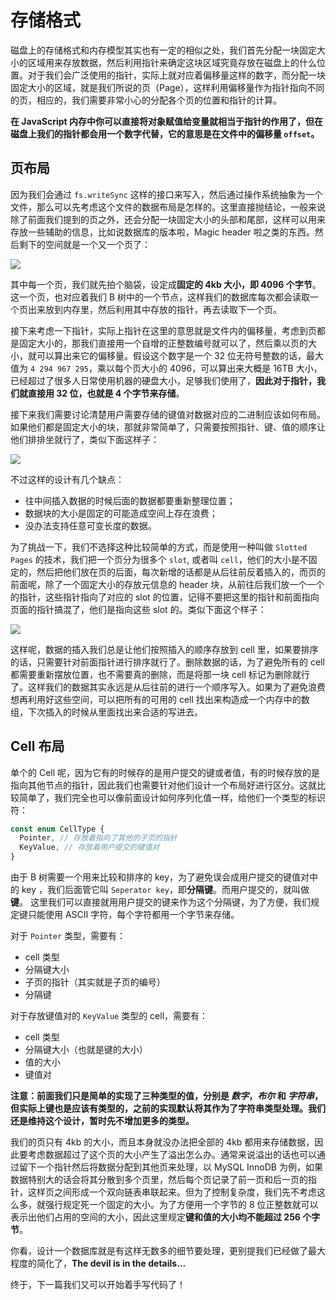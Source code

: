 # 存储格式

磁盘上的存储格式和内存模型其实也有一定的相似之处，我们首先分配一块固定大小的区域用来存放数据，然后利用指针来确定这块区域究竟存放在磁盘上的什么位置。对于我们会广泛使用的指针，实际上就对应着偏移量这样的数字，而分配一块固定大小的区域，就是我们所说的页（Page），这样利用偏移量作为指针指向不同的页，相应的，我们需要非常小心的分配各个页的位置和指针的计算。

**在 JavaScript 内存中你可以直接将对象赋值给变量就相当于指针的作用了，但在磁盘上我们的指针都会用一个数字代替，它的意思是在文件中的偏移量 `offset`。**

## 页布局

因为我们会通过 `fs.writeSync` 这样的接口来写入，然后通过操作系统抽象为一个文件，那么可以先考虑这个文件的数据布局是怎样的。这里直接抛结论，一般来说除了前面我们提到的页之外，还会分配一块固定大小的头部和尾部，这样可以用来存放一些辅助的信息，比如说数据库的版本啦，Magic header 啦之类的东西。然后剩下的空间就是一个又一个页了：

![](assets/7/1.png)

其中每一个页，我们就先拍个脑袋，设定成**固定的 4kb 大小，即 4096 个字节**。这一个页，也对应着我们 B 树中的一个节点，这样我们的数据库每次都会读取一个页出来放到内存里，然后利用其中存放的指针，再去读取下一个页。

接下来考虑一下指针，实际上指针在这里的意思就是文件内的偏移量，考虑到页都是固定大小的，那我们直接用一个自增的正整数编号就可以了，然后乘以页的大小，就可以算出来它的偏移量。假设这个数字是一个 32 位无符号整数的话，最大值为 `4 294 967 295`，乘以每个页大小的 4096，可以算出来大概是 16TB 大小，已经超过了很多人日常使用机器的硬盘大小，足够我们使用了，**因此对于指针，我们就直接用 32 位，也就是 4 个字节来存储**。

接下来我们需要讨论清楚用户需要存储的键值对数据对应的二进制应该如何布局。如果他们都是固定大小的块，那就非常简单了，只需要按照指针、键、值的顺序让他们排排坐就行了，类似下面这样子：

![](assets/7/2.png)

不过这样的设计有几个缺点：

- 往中间插入数据的时候后面的数据都要重新整理位置；
- 数据块的大小是固定的可能造成空间上存在浪费；
- 没办法支持任意可变长度的数据。

为了挑战一下，我们不选择这种比较简单的方式，而是使用一种叫做 `Slotted Pages` 的技术，我们把一个页分为很多个 `slot`, 或者叫 `cell`，他们的大小是不固定的，然后把他们放在页的后面，每次新增的话都是从后往前反着插入的，而页的前面呢，除了一个固定大小的存放元信息的 header 块，从前往后我们放一个一个的指针，这些指针指向了对应的 slot 的位置，记得不要把这里的指针和前面指向页面的指针搞混了，他们是指向这些 slot 的。类似下面这个样子：

![](assets/7/3.png)

这样呢，数据的插入我们总是让他们按照插入的顺序存放到 cell 里，如果要排序的话，只需要针对前面指针进行排序就行了。删除数据的话，为了避免所有的 cell 都需要重新摆放位置，也不需要真的删除，而是将那一块 cell 标记为删除就行了。这样我们的数据其实永远是从后往前的进行一个顺序写入。如果为了避免浪费想再利用好这些空间，可以把所有的可用的 cell 找出来构造成一个内存中的数组，下次插入的时候从里面找出来合适的写进去。

## Cell 布局

单个的 Cell 呢，因为它有的时候存的是用户提交的键或者值，有的时候存放的是指向其他节点的指针，因此我们也需要针对他们设计一个布局好进行区分。这就比较简单了，我们完全也可以像前面设计如何序列化值一样，给他们一个类型的标识符：

```ts
const enum CellType {
  Pointer, // 存放着指向了其他的子页的指针
  KeyValue, // 存放着用户提交的键值对
}
```

由于 B 树需要一个用来比较和排序的 key，为了避免误会成用户提交的键值对中的 key ，我们后面管它叫 `Seperator key`，即**分隔键**。而用户提交的，就叫做**键**。 这里我们可以直接就用用户提交的键来作为这个分隔键，为了方便，我们规定键只能使用 ASCII 字符，每个字符都用一个字节来存储。

对于 `Pointer` 类型，需要有：

- cell 类型
- 分隔键大小
- 子页的指针（其实就是子页的编号）
- 分隔键

对于存放键值对的 `KeyValue` 类型的 cell，需要有：

- cell 类型
- 分隔键大小（也就是键的大小）
- 值的大小
- 键值对

**注意：前面我们只是简单的实现了三种类型的值，分别是 _数字_，_布尔_ 和 _字符串_，但实际上键也是应该有类型的，之前的实现默认将其作为了字符串类型处理。我们还是维持这个设计，暂时先不增加更多的类型。**

我们的页只有 4kb 的大小，而且本身就没办法把全部的 4kb 都用来存储数据，因此要考虑数据超过了这个页的大小产生了溢出怎么办。通常来说溢出的话也可以通过留下一个指针然后将数据分配到其他页来处理，以 MySQL InnoDB 为例，如果数据特别大的话会将其分散到多个页里，然后每个页记录了前一页和后一页的指针，这样页之间形成一个双向链表串联起来。但为了控制复杂度，我们先不考虑这么多，就强行规定死一个固定的大小。为了方便用一个字节的 8 位正整数就可以表示出他们占用的空间的大小，因此这里规定**键和值的大小均不能超过 256 个字节**。

你看，设计一个数据库就是有这样无数多的细节要处理，更别提我们已经做了最大程度的简化了，**The devil is in the details...**

终于，下一篇我们又可以开始着手写代码了！
